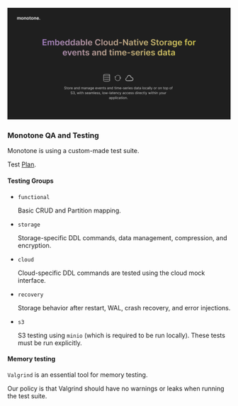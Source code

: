 
![image description](../.github/logo.png)

### Monotone QA and Testing

Monotone is using a custom-made test suite.

Test [Plan](plan).

#### Testing Groups

- `functional`

  Basic CRUD and Partition mapping.

- `storage` 

  Storage-specific DDL commands, data management, compression, and encryption.

- `cloud`

  Cloud-specific DDL commands are tested using the cloud mock interface.

- `recovery`

  Storage behavior after restart, WAL, crash recovery, and error injections.

- `s3`

  S3 testing using `minio` (which is required to be run locally). These tests must be run explicitly.

#### Memory testing

`Valgrind` is an essential tool for memory testing.

Our policy is that Valgrind should have no warnings or leaks when running the test suite.
